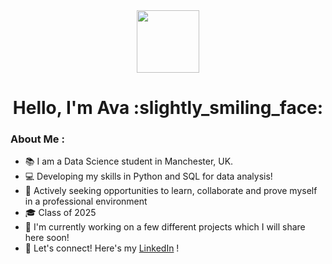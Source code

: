 
<div id="header" align="center">
  <img src="https://media.giphy.com/media/bmQBu3aSF0DxadphkG/giphy.gif" width="100"/>
</div>
<h1 align = "center">
Hello, I'm Ava :slightly_smiling_face:
</h1>

### About Me : 
- :books: I am a Data Science student in Manchester, UK.
- :computer: Developing my skills in Python and SQL for data analysis!
- :telescope: Actively seeking opportunities to learn, collaborate and prove myself in a professional environment
- :mortar_board: Class of 2025
- :memo: I'm currently working on a few different projects which I will share here soon!
- :handshake: Let's connect! Here's my <a href="linkedin.com/in/ava-henman-clarke">LinkedIn</a> !

